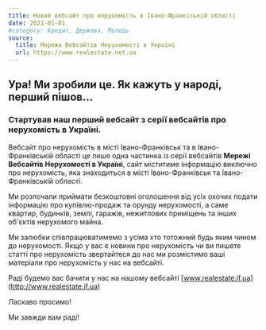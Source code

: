 ```yaml
---
title: Новий вебсайт про нерухомість в Івано-Франкіській області
date: 2021-01-01
#category: Кредит, Держава, Молодь
source:
  title: Мережа Вебсайтів Нерухомості в Україні
  url: https://www.realestate.net.ua
---
```


## Ура! Ми зробили це. Як кажуть у народі, перший пішов...

### Стартував наш перший вебсайт з серії вебсайтів про нерухомість в Україні.

Вебсайт про нерухомість в місті Івано-Франківськ та в Івано-Франківській області це лише одна частинка із серії вебсайтів **Мережі Вебсайтів Нерухомості в Україні**, сайт міститиме інформацію виключно про нерухомість, яка знаходиться в місті Івано-Франківськ та Івано-Франківській області.

Ми розпочали приймати безкоштовні оголошення від усіх охочих подати інформацію про купівлю-продаж та орунду нерухомості, а саме квартир, будинків, землі, гаражів, нежитлових приміщень та інших об'єктів нерухомого майна.

Ми залюбки співпрацюватимемо з усіма хто тотожний будь яким чином до нерухомості. Якщо у вас є новини про нерухомість чи ви пишете статті про нерухомість звертайтеся до нас ми розмістимо ваші матеріали про нерухомість у нас на вебсайті.

Раді будемо вас бачити у нас на нашому вебсайті [www.realestate.if.ua](http://www.realestate.if.ua)

Ласкаво просимо!

Ми завжди вам раді!
